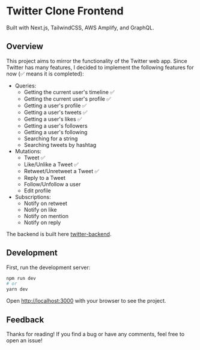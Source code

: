 # Twitter Clone Frontend

Built with Next.js, TailwindCSS, AWS Amplify, and GraphQL.

## Overview

This project aims to mirror the functionality of the Twitter web app. Since Twitter has many features, I decided to implement the following features for now (✅ means it is completed):

- Queries:
  - Getting the current user's timeline ✅
  - Getting the current user's profile ✅
  - Getting a user's profile ✅
  - Getting a user's tweets ✅
  - Getting a user's likes ✅
  - Getting a user's followers
  - Getting a user's following
  - Searching for a string
  - Searching tweets by hashtag
- Mutations:
  - Tweet ✅
  - Like/Unlike a Tweet ✅
  - Retweet/Unretweet a Tweet ✅
  - Reply to a Tweet
  - Follow/Unfollow a user
  - Edit profile
- Subscriptions:
  - Notify on retweet
  - Notify on like
  - Notify on mention
  - Notify on reply

The backend is built here [twitter-backend](https://github.com/phc5/twitter-backend/).

## Development

First, run the development server:

```bash
npm run dev
# or
yarn dev
```

Open [http://localhost:3000](http://localhost:3000) with your browser to see the project.

## Feedback

Thanks for reading! If you find a bug or have any comments, feel free to open an issue!
